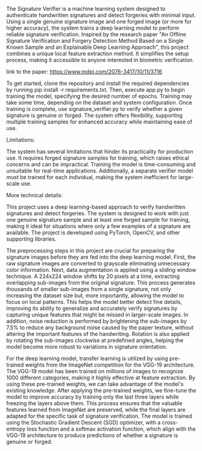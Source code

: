 The Signature Verifier is a machine learning system designed to authenticate handwritten signatures and detect forgeries with minimal input. Using a single genuine signature image and one forged image (or more for higher accuracy), the system trains a deep learning model to perform reliable signature verification. Inspired by the research paper "An Offline Signature Verification and Forgery Detection Method Based on a Single Known Sample and an Explainable Deep Learning Approach", this project combines a unique local feature extraction method. It simplifies the setup process, making it accessible to anyone interested in biometric verification.

link to the paper: https://www.mdpi.com/2076-3417/10/11/3716


To get started, clone the repository and install the required dependencies by running pip install -r requirements.txt. Then, execute app.py to begin training the model, specifying the desired number of epochs. Training may take some time, depending on the dataset and system configuration. Once training is complete, use signature_verifier.py to verify whether a given signature is genuine or forged. The system offers flexibility, supporting multiple training samples for enhanced accuracy while maintaining ease of use.


Limitations:

The system has several limitations that hinder its practicality for production use. It requires forged signature samples for training, which raises ethical concerns and can be impractical. Training the model is time-consuming and unsuitable for real-time applications. Additionally, a separate verifier model must be trained for each individual, making the system inefficient for large-scale use.



More technical details:

This project uses a deep learning-based approach to verify handwritten signatures and detect forgeries. The system is designed to work with just one genuine signature sample and at least one forged sample for training, making it ideal for situations where only a few examples of a signature are available. The project is developed using PyTorch, OpenCV, and other supporting libraries.

The preprocessing steps in this project are crucial for preparing the signature images before they are fed into the deep learning model. First, the raw signature images are converted to grayscale eliminating unnecessary color information. Next, data augmentation is applied using a sliding window technique. A 224x224 window shifts by 20 pixels at a time, extracting overlapping sub-images from the original signature. This process generates thousands of smaller sub-images from a single signature, not only increasing the dataset size but, more importantly, allowing the model to focus on local patterns. This helps the model better detect fine details, improving its ability to generalize and accurately verify signatures by capturing unique features that might be missed in larger-scale images. In addition, noise reduction is performed by brightening the sub-images by 7.5% to reduce any background noise caused by the paper texture, without altering the important features of the handwriting. Rotation is also applied by rotating the sub-images clockwise at predefined angles, helping the model become more robust to variations in signature orientation.

For the deep learning model, transfer learning is utilized by using pre-trained weights from the ImageNet competition for the VGG-19 architecture. The VGG-19 model has been trained on millions of images to recognize 1000 different categories, making it highly effective at feature extraction. By using these pre-trained weights, we can take advantage of the model's existing knowledge. After applying the pre-trained weights, we fine-tune the model to improve accuracy by training only the last three layers while freezing the layers above them. This process ensures that the valuable features learned from ImageNet are preserved, while the final layers are adapted for the specific task of signature verification. The model is trained using the Stochastic Gradient Descent (SGD) optimizer, with a cross-entropy loss function and a softmax activation function, which align with the VGG-19 architecture to produce predictions of whether a signature is genuine or forged.
